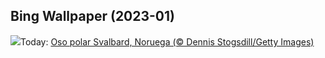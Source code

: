 ## Bing Wallpaper (2023-01)
![](https://www.bing.com/th?id=OHR.NorwayNYD_ES-ES7256625259_UHD.jpg&w=1000)Today: [Oso polar Svalbard, Noruega  (© Dennis Stogsdill/Getty Images)](https://www.bing.com/th?id=OHR.NorwayNYD_ES-ES7256625259_UHD.jpg)